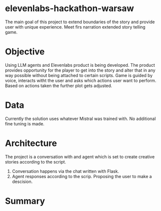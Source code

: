 # elevenlabs-hackathon-warsaw

The main goal of this project to extend boundaries of the story and provide user with unique experience. Meet firs narration extended story telling game.

# Objective

Using LLM agents and Elevenlabs product is being developed. The product provides opportunity for the player to get into the story and alter that in any way possible without being attached to certain scripts. Game is guided by voice, interacts witht the user and asks which actions user want to perform. Based on actions taken the further plot gets adjusted.

# Data

Currently the solution uses whatever Mistral was trained with. No additional fine tuning is made. 

# Architecture

The project is a conversation with and agent which is set to create creative stories according to the script.
1. Conversation happens via the chat written with Flask.
2. Agent responses according to the scrip. Proposing the user to make a descision.

# Summary